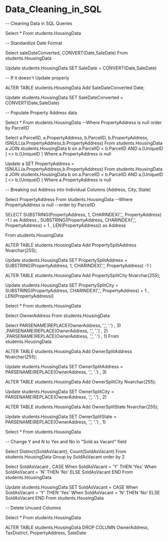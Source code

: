 # Data_Cleaning_in_SQL
-- Cleaning Data in SQL Queries

Select *
From students.HousingData

-- Standardize Date Format

Select saleDateConverted, CONVERT(Date,SaleDate)
From students.HousingData


Update students.HousingData
SET SaleDate = CONVERT(Date,SaleDate)

-- If it doesn't Update properly

ALTER TABLE students.HousingData
Add SaleDateConverted Date;

Update students.HousingData
SET SaleDateConverted = CONVERT(Date,SaleDate)


-- Populate Property Address data

Select *
From students.HousingData
--Where PropertyAddress is null
order by ParcelID



Select a.ParcelID, a.PropertyAddress, b.ParcelID, b.PropertyAddress, ISNULL(a.PropertyAddress,b.PropertyAddress)
From students.HousingData a
JOIN students.HousingData b
	on a.ParcelID = b.ParcelID
	AND a.[UniqueID ] <> b.[UniqueID ]
Where a.PropertyAddress is null


Update a
SET PropertyAddress = ISNULL(a.PropertyAddress,b.PropertyAddress)
From students.HousingData a
JOIN students.HousingData b
	on a.ParcelID = b.ParcelID
	AND a.[UniqueID ] <> b.[UniqueID ]
Where a.PropertyAddress is null



-- Breaking out Address into Individual Columns (Address, City, State)


Select PropertyAddress
From students.HousingData
--Where PropertyAddress is null
--order by ParcelID

SELECT
SUBSTRING(PropertyAddress, 1, CHARINDEX(',', PropertyAddress) -1 ) as Address
, SUBSTRING(PropertyAddress, CHARINDEX(',', PropertyAddress) + 1 , LEN(PropertyAddress)) as Address

From students.HousingData


ALTER TABLE students.HousingData
Add PropertySplitAddress Nvarchar(255);

Update students.HousingData
SET PropertySplitAddress = SUBSTRING(PropertyAddress, 1, CHARINDEX(',', PropertyAddress) -1 )


ALTER TABLE students.HousingData
Add PropertySplitCity Nvarchar(255);

Update students.HousingData
SET PropertySplitCity = SUBSTRING(PropertyAddress, CHARINDEX(',', PropertyAddress) + 1 , LEN(PropertyAddress))




Select *
From students.HousingData





Select OwnerAddress
From students.HousingData


Select
PARSENAME(REPLACE(OwnerAddress, ',', '.') , 3)
,PARSENAME(REPLACE(OwnerAddress, ',', '.') , 2)
,PARSENAME(REPLACE(OwnerAddress, ',', '.') , 1)
From students.HousingData



ALTER TABLE students.HousingData
Add OwnerSplitAddress Nvarchar(255);

Update students.HousingData
SET OwnerSplitAddress = PARSENAME(REPLACE(OwnerAddress, ',', '.') , 3)


ALTER TABLE students.HousingData
Add OwnerSplitCity Nvarchar(255);

Update students.HousingData
SET OwnerSplitCity = PARSENAME(REPLACE(OwnerAddress, ',', '.') , 2)

ALTER TABLE students.HousingData
Add OwnerSplitState Nvarchar(255);

Update students.HousingData
SET OwnerSplitState = PARSENAME(REPLACE(OwnerAddress, ',', '.') , 1)

Select *
From students.HousingData


-- Change Y and N to Yes and No in "Sold as Vacant" field


Select Distinct(SoldAsVacant), Count(SoldAsVacant)
From students.HousingData
Group by SoldAsVacant
order by 2




Select SoldAsVacant
, CASE When SoldAsVacant = 'Y' THEN 'Yes'
	   When SoldAsVacant = 'N' THEN 'No'
	   ELSE SoldAsVacant
	   END
From students.HousingData


Update students.HousingData
SET SoldAsVacant = CASE When SoldAsVacant = 'Y' THEN 'Yes'
	   When SoldAsVacant = 'N' THEN 'No'
	   ELSE SoldAsVacant
	   END
From students.HousingData


-- Delete Unused Columns

Select *
From students.HousingData


ALTER TABLE students.HousingData
DROP COLUMN OwnerAddress, TaxDistrict, PropertyAddress, SaleDate
